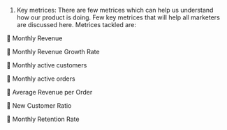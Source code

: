 1. Key metrices: There are few metrices which can help us understand how our product is doing.
Few key metrices that will help all marketers are discussed here. Metrices tackled are:

	Monthly Revenue

	Monthly Revenue Growth Rate

	Monthly active customers

	Monthly active orders

	Average Revenue per Order

	New Customer Ratio

	Monthly Retention Rate
